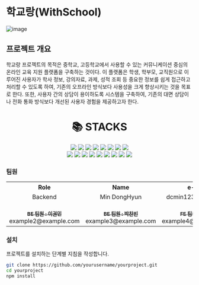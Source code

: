 
# 학교랑(WithSchool)
![image](https://github.com/withschool/BIBIMBAP_sc24/assets/97661859/8699b392-b3bd-4956-b36f-862c6d14cad8)

## 프로젝트 개요
학교랑 프로젝트의 목적은 중학교, 고등학교에서 사용할 수 있는 커뮤니케이션 중심의 온라인 교육 지원 플랫폼을 구축하는 것이다. 이 플랫폼은 학생, 학부모, 교직원으로 이루어진 사용자가 학사 정보, 강의자료, 과제, 성적 조회 등 중요한 정보를 쉽게 접근하고 처리할 수 있도록 하여, 기존의 오프라인 방식보다 사용성을 크게 향상시키는 것을 목표로 한다. 또한, 사용자 간의 상담이 용이하도록 시스템을 구축하여, 기존의 대면 상담이나 전화 통화 방식보다 개선된 사용자 경험을 제공하고자 한다.

<div align=center><h1>📚 STACKS</h1></div>

<div align=center> 
  <img src="https://img.shields.io/badge/java-007396?style=for-the-badge&logo=java&logoColor=white">
  <img src="https://img.shields.io/badge/mysql-4479A1?style=for-the-badge&logo=mysql&logoColor=white"> 
  <img src="https://img.shields.io/badge/spring-6DB33F?style=for-the-badge&logo=spring&logoColor=white">
  <img src="https://img.shields.io/badge/gradle-02303A?style=for-the-badge&logo=gradle&logoColor=white">
  <img src="https://img.shields.io/badge/aws S3-232F3E?style=for-the-badge&logo=aws S3&logoColor=white">
  <img src="https://img.shields.io/badge/apache tomcat-F8DC75?style=for-the-badge&logo=apachetomcat&logoColor=white">
  <img src="https://img.shields.io/badge/nginx-009639?style=for-the-badge&logo=nginx&logoColor=white">
  <img src="https://img.shields.io/badge/NaverCloudPlatform-6DB33F?style=for-the-badge&logo=NaverCloudPlatform&logoColor=white">
  <br>
  <img src="https://img.shields.io/badge/html5-E34F26?style=for-the-badge&logo=html5&logoColor=white"> 
  <img src="https://img.shields.io/badge/css-1572B6?style=for-the-badge&logo=css3&logoColor=white"> 
  <img src="https://img.shields.io/badge/javascript-F7DF1E?style=for-the-badge&logo=javascript&logoColor=black">
  <img src="https://img.shields.io/badge/typescript-339AF0?style=for-the-badge&logo=typescript&logoColor=white">
  <img src="https://img.shields.io/badge/react-61DAFB?style=for-the-badge&logo=react&logoColor=black"> 
  <img src="https://img.shields.io/badge/express-000000?style=for-the-badge&logo=express&logoColor=white"> 
  <img src="https://img.shields.io/badge/github-181717?style=for-the-badge&logo=github&logoColor=white">
  <img src="https://img.shields.io/badge/github Actions-2088FF?style=for-the-badge&logo=github Actions&logoColor=white">
  <img src="https://img.shields.io/badge/git-F05032?style=for-the-badge&logo=git&logoColor=white">
</div>

### 팀원
<table>
  <tbody>
    <th>Role</th>
    <th>Name</th>
    <th>e-mail</th>
    <th>Major</th>
    <tr>
      <td align="center">Backend</td>
      <td align="center">Min DongHyun</td>
      <td align="center">dcmin123@ajou.ac.kr</td>
      <td align="center">Software</td>
    </tr>
    <tr>
      <td align="center"><a href=""><br /><sub><b>BE 팀원 : 이권민</b></sub></a><br />example2@example.com</td>
      <td align="center"><a href=""><br /><sub><b>BE 팀원 : 박찬빈</b></sub></a><br />example3@example.com</td>
      <td align="center"><a href=""><br /><sub><b>FE 팀원 : 남창현</b></sub></a><br />example4@example.com</td>
      <td align="center"><a href=""><br /><sub><b>FE 팀원 : 최현수</b></sub></a><br />example5@example.com</td>
    </tr>
  </tbody>
</table>


### 설치
프로젝트를 설치하는 단계별 지침을 작성합니다.
```bash
git clone https://github.com/yourusername/yourproject.git
cd yourproject
npm install
